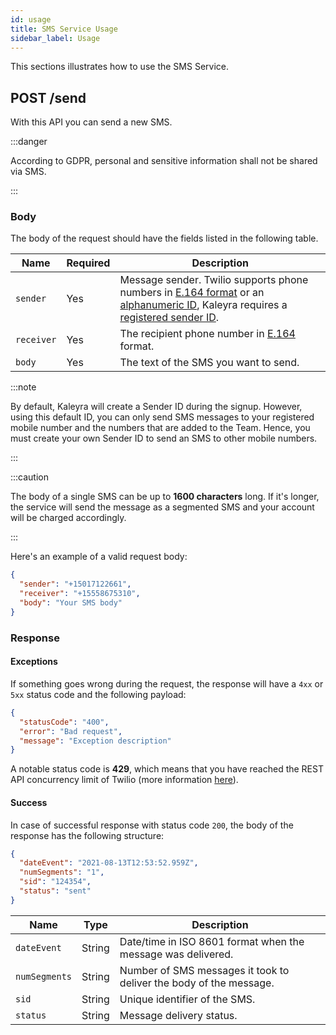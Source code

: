 ```yaml
---
id: usage
title: SMS Service Usage
sidebar_label: Usage
---
```


<!--
WARNING: this file was automatically generated by Mia-Platform Doc Aggregator.
DO NOT MODIFY IT BY HAND.
Instead, modify the source file and run the aggregator to regenerate this file.
-->

This sections illustrates how to use the SMS Service.

## POST /send

With this API you can send a new SMS.

:::danger

According to GDPR, personal and sensitive information shall not be shared via SMS.

:::

### Body

The body of the request should have the fields listed in the following table.

| Name       | Required | Description                                                                                                                                                                    |
|------------|----------|--------------------------------------------------------------------------------------------------------------------------------------------------------------------------------|
| `sender`   | Yes      | Message sender. Twilio supports phone numbers in [E.164 format][e164] or an [alphanumeric ID][twilio-sender-id], Kaleyra requires a [registered sender ID][kaleyra-sender-id]. |
| `receiver` | Yes      | The recipient phone number in [E.164][e164] format.                                                                                                                            |
| `body`     | Yes      | The text of the SMS you want to send.                                                                                                                                          |

:::note

By default, Kaleyra will create a Sender ID during the signup. However, using this default ID, you can only send SMS messages to your registered mobile number and the numbers that are added to the Team. Hence, you must create your own Sender ID to send an SMS to other mobile numbers.

:::

:::caution

The body of a single SMS can be up to **1600 characters** long.
If it's longer, the service will send the message as a segmented SMS and your account will be charged accordingly.

:::

Here's an example of a valid request body:

```json
{
  "sender": "+15017122661",
  "receiver": "+15558675310",
  "body": "Your SMS body"
}
```

### Response

#### Exceptions

If something goes wrong during the request, the response will have a `4xx` or `5xx` status code and the following
payload:

```json
{
  "statusCode": "400",
  "error": "Bad request",
  "message": "Exception description"
}
```

A notable status code is **429**, which means that you have reached the REST API concurrency limit of Twilio (more
information [here][twilio-rate-limits]).

#### Success

In case of successful response with status code `200`, the body of the response has the following structure:

```json
{
  "dateEvent": "2021-08-13T12:53:52.959Z",
  "numSegments": "1",
  "sid": "124354",
  "status": "sent"
}
```

| Name          | Type   | Description                                                        |
|---------------|--------|--------------------------------------------------------------------|
| `dateEvent`   | String | Date/time in ISO 8601 format when the message was delivered.       |
| `numSegments` | String | Number of SMS messages it took to deliver the body of the message. |
| `sid`         | String | Unique identifier of the SMS.                                      |
| `status`      | String | Message delivery status.                                           |


[e164]: https://www.twilio.com/docs/glossary/what-e164
[kaleyra-sender-id]: https://developers.kaleyra.io/docs/sender-id
[twilio-sender-id]: https://www.twilio.com/docs/glossary/what-alphanumeric-sender-id
[twilio-rate-limits]: https://support.twilio.com/hc/en-us/articles/115002943027-Understanding-Twilio-Rate-Limits-and-Message-Queues

